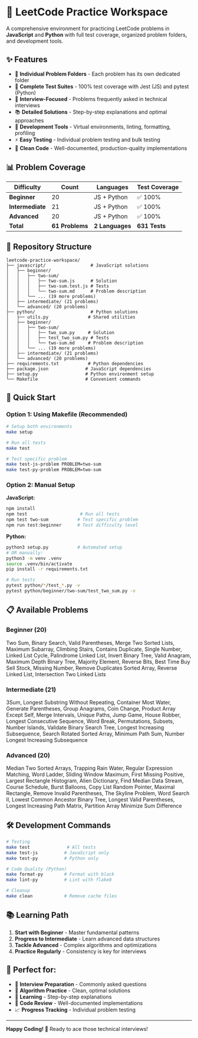 # 🚀 LeetCode Practice Workspace

A comprehensive environment for practicing LeetCode problems in **JavaScript** and **Python** with full test coverage, organized problem folders, and development tools.

## ✨ Features

- 📁 **Individual Problem Folders** - Each problem has its own dedicated folder
- 🧪 **Complete Test Suites** - 100% test coverage with Jest (JS) and pytest (Python)  
- 🎯 **Interview-Focused** - Problems frequently asked in technical interviews
- 📚 **Detailed Solutions** - Step-by-step explanations and optimal approaches
- 🔧 **Development Tools** - Virtual environments, linting, formatting, profiling
- ⚡ **Easy Testing** - Individual problem testing and bulk testing
- 🎨 **Clean Code** - Well-documented, production-quality implementations

## 📊 Problem Coverage

| Difficulty | Count | Languages | Test Coverage |
|------------|-------|-----------|---------------|
| **Beginner** | 20 | JS + Python | ✅ 100% |
| **Intermediate** | 21 | JS + Python | ✅ 100% |  
| **Advanced** | 20 | JS + Python | ✅ 100% |
| **Total** | **61 Problems** | **2 Languages** | **631 Tests** |

## 📁 Repository Structure

```
leetcode-practice-workspace/
├── javascript/                 # JavaScript solutions
│   ├── beginner/
│   │   ├── two-sum/
│   │   │   ├── two-sum.js      # Solution
│   │   │   ├── two-sum.test.js # Tests
│   │   │   └── two-sum.md      # Problem description
│   │   └── ... (19 more problems)
│   ├── intermediate/ (21 problems)
│   └── advanced/ (20 problems)
├── python/                     # Python solutions
│   ├── utils.py               # Shared utilities
│   ├── beginner/
│   │   ├── two-sum/
│   │   │   ├── two_sum.py     # Solution
│   │   │   ├── test_two_sum.py # Tests
│   │   │   └── two-sum.md     # Problem description
│   │   └── ... (19 more problems)
│   ├── intermediate/ (21 problems)
│   └── advanced/ (20 problems)
├── requirements.txt           # Python dependencies
├── package.json              # JavaScript dependencies  
├── setup.py                  # Python environment setup
└── Makefile                  # Convenient commands
```

## 🚀 Quick Start

### Option 1: Using Makefile (Recommended)
```bash
# Setup both environments
make setup

# Run all tests
make test

# Test specific problem
make test-js-problem PROBLEM=two-sum
make test-py-problem PROBLEM=two-sum
```

### Option 2: Manual Setup

**JavaScript:**
```bash
npm install
npm test                    # Run all tests
npm test two-sum           # Test specific problem
npm run test:beginner      # Test difficulty level
```

**Python:**
```bash
python3 setup.py           # Automated setup
# OR manually:
python3 -m venv .venv
source .venv/bin/activate
pip install -r requirements.txt

# Run tests
pytest python/*/test_*.py -v
pytest python/beginner/two-sum/test_two_sum.py -v
```

## 📋 Available Problems

### Beginner (20)
Two Sum, Binary Search, Valid Parentheses, Merge Two Sorted Lists, Maximum Subarray, Climbing Stairs, Contains Duplicate, Single Number, Linked List Cycle, Palindrome Linked List, Invert Binary Tree, Valid Anagram, Maximum Depth Binary Tree, Majority Element, Reverse Bits, Best Time Buy Sell Stock, Missing Number, Remove Duplicates Sorted Array, Reverse Linked List, Intersection Two Linked Lists

### Intermediate (21) 
3Sum, Longest Substring Without Repeating, Container Most Water, Generate Parentheses, Group Anagrams, Coin Change, Product Array Except Self, Merge Intervals, Unique Paths, Jump Game, House Robber, Longest Consecutive Sequence, Word Break, Permutations, Subsets, Number Islands, Validate Binary Search Tree, Longest Increasing Subsequence, Search Rotated Sorted Array, Minimum Path Sum, Number Longest Increasing Subsequence

### Advanced (20)
Median Two Sorted Arrays, Trapping Rain Water, Regular Expression Matching, Word Ladder, Sliding Window Maximum, First Missing Positive, Largest Rectangle Histogram, Alien Dictionary, Find Median Data Stream, Course Schedule, Burst Balloons, Copy List Random Pointer, Maximal Rectangle, Remove Invalid Parentheses, The Skyline Problem, Word Search II, Lowest Common Ancestor Binary Tree, Longest Valid Parentheses, Longest Increasing Path Matrix, Partition Array Minimize Sum Difference

## 🛠️ Development Commands

```bash
# Testing
make test              # All tests
make test-js          # JavaScript only  
make test-py          # Python only

# Code Quality (Python)
make format-py        # Format with black
make lint-py          # Lint with flake8

# Cleanup
make clean            # Remove cache files
```

## 📚 Learning Path

1. **Start with Beginner** - Master fundamental patterns
2. **Progress to Intermediate** - Learn advanced data structures  
3. **Tackle Advanced** - Complex algorithms and optimizations
4. **Practice Regularly** - Consistency is key for interviews

## 🎯 Perfect for:

- 💼 **Interview Preparation** - Commonly asked questions
- 🧠 **Algorithm Practice** - Clean, optimal solutions
- 📖 **Learning** - Step-by-step explanations  
- 🔄 **Code Review** - Well-documented implementations
- 📈 **Progress Tracking** - Individual problem testing

---

**Happy Coding! 🎉** Ready to ace those technical interviews!

